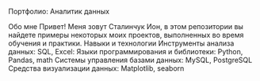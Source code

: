 Портфолио: Аналитик данных

Обо мне
Привет! Меня зовут Сталинчук Ион, в этом репозитории вы найдете примеры некоторых моих проектов, выполненных во время обучения и практики.
Навыки и технологии
Инструменты анализа данных: SQL, Excel:
Языки программирования и библиотеки: Python, Pandas, math
Системы управления базами данных: MySQL, PostgreSQL
Средства визуализации данных: Matplotlib, seaborn

